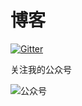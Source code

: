 # 博客

[![Gitter](https://badges.gitter.im/Join%20Chat.svg)](https://gitter.im/Siomt/Lobby)

关注我的公众号

![公众号](https://github.com/Siomt/MyBlog/blob/master/img/gzh.jpg?raw=true)

